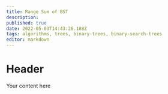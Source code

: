 ```yaml
---
title: Range Sum of BST
description: 
published: true
date: 2022-05-03T14:43:26.188Z
tags: algorithms, trees, binary-trees, binary-search-trees
editor: markdown
---
```


# Header
Your content here